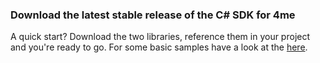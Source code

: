 ### Download the latest stable release of the C# SDK for 4me
A quick start? Download the two libraries, reference them in your project and you're ready to go.
For some basic samples have a look at the [here](https://github.com/code4me/4me-sdk-csharp/tree/master/Samples).